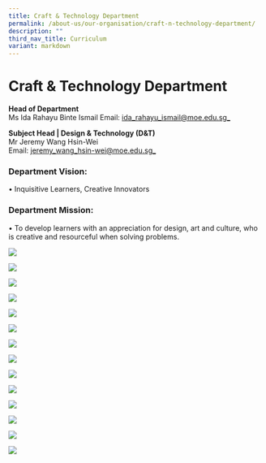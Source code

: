 ```yaml
---
title: Craft & Technology Department
permalink: /about-us/our-organisation/craft-n-technology-department/
description: ""
third_nav_title: Curriculum
variant: markdown
---
```

# **Craft &amp; Technology Department**


**Head of Department**  
Ms Ida Rahayu Binte Ismail
Email:&nbsp;[ida_rahayu_ismail@moe.edu.sg_](mailto:ida_rahayu_ismail@moe.edu.sg)

**Subject Head | Design &amp; Technology (D&amp;T)** 
<br>Mr Jeremy Wang Hsin-Wei<br>
Email:&nbsp;[jeremy_wang_hsin-wei@moe.edu.sg_](mailto:jeremy_wang_hsin-wei@moe.edu.sg)


### Department Vision:
•	Inquisitive Learners, Creative Innovators

### Department Mission:
•	To develop learners with an appreciation for design, art and culture, who is creative and resourceful when solving problems.

![](/images/artimg1.png)

![](/images/artimg2.png)

![](/images/dtimg1.png)

![](/images/dtimg2.png)

![](/images/dtimg3.png)

![](/images/dtimg4.png)

![](/images/dtimg5.png)

![](/images/dtimg6.png)

![](/images/dtimg7.png)

![](/images/music1.png)

![](/images/music2.png)

![](/images/nfsimg1.png)

![](/images/nfsimg2.png)

![](/images/nfsimg3.png)